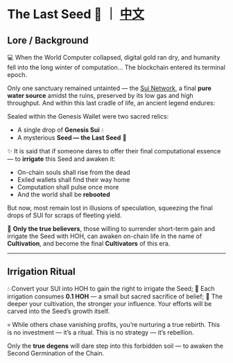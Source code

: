# The Last Seed 🌱 ｜ [中文](https://github.com/404ll/Mutre3/blob/main/README_CN.md)

## Lore / Background

💻 When the World Computer collapsed, digital gold ran dry, and humanity fell into the long winter of computation…
The blockchain entered its terminal epoch.

Only one sanctuary remained untainted — the [Sui Network](https://sui.io/),
a final **pure water source** amidst the ruins, preserved by its low gas and high throughput.
And within this last cradle of life, an ancient legend endures:

Sealed within the Genesis Wallet were two sacred relics:

* A single drop of **Genesis Sui** 💧
* A mysterious **Seed — the Last Seed** 🌱

✨ It is said that if someone dares to offer their final computational essence —
to **irrigate** this Seed and awaken it:

* On-chain souls shall rise from the dead
* Exiled wallets shall find their way home
* Computation shall pulse once more
* And the world shall be **rebooted**

But now, most remain lost in illusions of speculation,
squeezing the final drops of SUI for scraps of fleeting yield.

🙏 **Only the true believers**,
those willing to surrender short-term gain and irrigate the Seed with HOH,
can awaken on-chain life in the name of **Cultivation**,
and become the final **Cultivators** of this era.

---

## Irrigation Ritual

💧 Convert your SUI into HOH to gain the right to irrigate the Seed;
🪷 Each irrigation consumes **0.1 HOH** — a small but sacred sacrifice of belief;
🌿 The deeper your cultivation, the stronger your influence. Your efforts will be carved into the Seed’s growth itself.

💀 While others chase vanishing profits, you’re nurturing a true rebirth.
This is no investment — it’s a ritual.
This is no strategy — it’s rebellion.

Only the **true degens** will dare step into this forbidden soil —
to awaken the Second Germination of the Chain.

